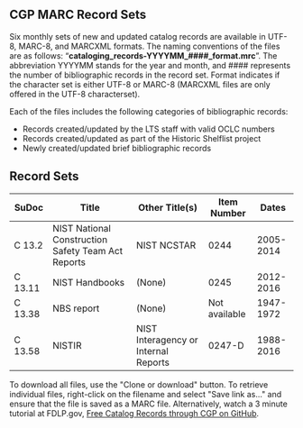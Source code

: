 ## CGP MARC Record Sets
Six monthly sets of new and updated catalog records are available in UTF-8, MARC-8, and MARCXML formats. The naming conventions of the files are as follows: “**cataloging_records-YYYYMM_####_format.mrc**”.  The abbreviation YYYYMM stands for the year and month, and #### represents the number of bibliographic records in the record set. Format indicates if the character set is either UTF-8 or MARC-8 (MARCXML files are only offered in the UTF-8 characterset).
 
Each of the files includes the following categories of bibliographic records:
   * Records created/updated by the LTS staff with valid OCLC numbers
   * Records created/updated as part of the Historic Shelflist project
   * Newly created/updated brief bibliographic records


## Record Sets
|  **SuDoc**  |  **Title**  |  **Other Title(s)**  |  **Item Number**  |  **Dates**  
|--|--|--|--|--|
| C 13.2 | NIST National Construction Safety Team Act Reports | NIST NCSTAR | 0244 | 2005-2014 |
| C 13.11 | NIST Handbooks | (None) | 0245 | 2012-2016 |
| C 13.38 | NBS report | (None) | Not available | 1947-1972 |
| C 13.58 | NISTIR | NIST Interagency or Internal Reports | 0247-D | 1988-2016 |

To download all files, use the "Clone or download" button. To retrieve individual files, right-click on the filename and select "Save link as..." and ensure that the file is saved as a MARC file. Alternatively, watch a 3 minute tutorial at FDLP.gov, [Free Catalog Records through CGP on GitHub](https://www.fdlp.gov/free-catalog-records-through-cgp-on-github "Free Catalog Records through CGP on GitHub").